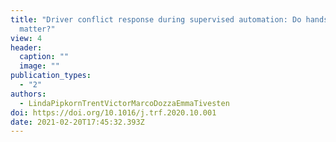 ```yaml
---
title: "Driver conflict response during supervised automation: Do hands on wheel
  matter?"
view: 4
header:
  caption: ""
  image: ""
publication_types:
  - "2"
authors:
  - LindaPipkornTrentVictorMarcoDozzaEmmaTivesten
doi: https://doi.org/10.1016/j.trf.2020.10.001
date: 2021-02-20T17:45:32.393Z
---
```

